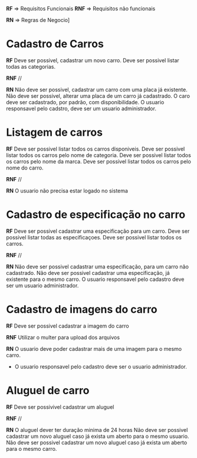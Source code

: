 **RF** => Requisitos Funcionais
**RNF** => Requisitos não funcionais

**RN** => Regras de Negocio]

# Cadastro de Carros

**RF**
Deve ser possivel, cadastrar um novo carro.
Deve ser possivel listar todas as categorias.

**RNF**
//

**RN**
Não deve ser possivel, cadastrar um carro com uma placa já existente.
Não deve ser possivel, alterar uma placa de um carro já cadastrado.
O caro deve ser cadastrado, por padrão, com disponibilidade.
O usuario responsavel pelo cadstro, deve ser um usuario administrador.

# Listagem de carros

**RF**
Deve ser possivel listar todos os carros disponiveis.
Deve ser possivel listar todos os carros pelo nome de categoria. 
Deve ser possivel listar todos os carros pelo nome da marca.
Deve ser possivel listar todos os carros pelo nome do carro.

**RNF**
//

**RN**
O usuario não precisa estar logado no sistema

# Cadastro de especificação no carro

**RF**
Deve ser possivel cadastrar uma especificação para um carro.
Deve ser possivel listar todas as especificaçoes.
Deve ser possivel listar todos os carros.

**RNF**
//

**RN**
Não deve ser possivel cadastrar uma especificação, para um carro não cadastrado.
Não deve ser possivel cadastrar uma especificação, já existente para o mesmo carro.
O usuario responsavel pelo cadastro deve ser um usuario administrador.

# Cadastro de imagens do carro

**RF**
Deve ser possivel cadastrar a imagem do carro

**RNF**
Utilizar o multer para upload dos arquivos 

**RN**
O usuario deve poder cadastrar mais de uma imagem para o mesmo carro.
* O usuario responsavel pelo cadastro deve ser o usuario administrador.

# Aluguel de carro

**RF**
Deve ser possivivel cadastrar um aluguel

**RNF**
//

**RN**
O aluguel dever ter duração minima de 24 horas 
Não deve ser possivel cadastrar um novo aluguel caso já exista um aberto para o mesmo usuario.
Não deve ser possivel cadastrar um novo aluguel caso já exista um aberto para o mesmo carro.

